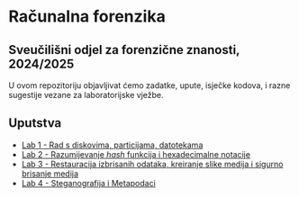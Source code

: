 # **Računalna forenzika**

## Sveučilišni odjel za forenzične znanosti, 2024/2025

U ovom repozitoriju objavljivat ćemo zadatke, upute, isječke kodova, i razne sugestije vezane za laboratorijske vježbe.

## Uputstva

- [Lab 1 - Rad s diskovima, particijama, datotekama](Lab1/README.md)
- [Lab 2 - Razumijevanje *hash* funkcija i hexadecimalne notacije](Lab2/README.md)
- [Lab 3 - Restauracija izbrisanih odataka, kreiranje slike medija i sigurno brisanje medija](Lab3/README.md)
- [Lab 4 - Steganografija i Metapodaci](Lab4/README.md)
